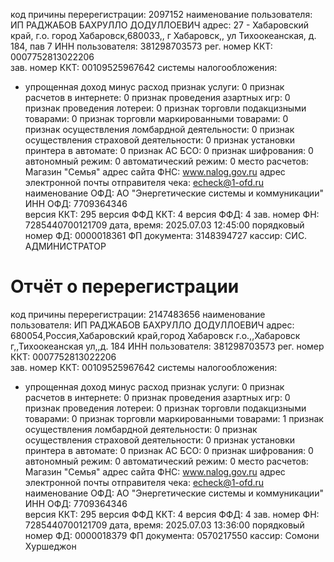 код причины перерегистрации: 2097152
наименование пользователя: ИП РАДЖАБОВ БАХРУЛЛО ДОДУЛЛОЕВИЧ
адрес: 27 - Хабаровский край, г.о. город Хабаровск,680033,, г Хабаровск,, ул Тихоокеанская, д. 184, пав 7
ИНН пользователя: 381298703573
рег. номер ККТ: 0007752813022206    
зав. номер ККТ: 00109525967642
системы налогообложения:
   - упрощенная доход минус расход 
признак услуги: 0
признак расчетов в интернете: 0
признак проведения азартных игр: 0
признак проведения лотереи: 0
признак торговли подакцизными товарами: 0
признак торговли маркированными товарами: 0
признак осуществления ломбардной деятельности: 0
признак осуществления страховой деятельности: 0
признак установки принтера в автомате: 0
признак АС БСО: 0
признак шифрования: 0
автономный режим: 0
автоматический режим: 0
место расчетов: Магазин "Семья"
адрес сайта ФНС: www.nalog.gov.ru
адрес электронной почты отправителя чека: echeck@1-ofd.ru
наименование ОФД: АО "Энергетические системы и коммуникации"
ИНН ОФД: 7709364346  
версия ККТ: 295
версия ФФД ККТ: 4
версия ФФД: 4
зав. номер ФН: 7285440700121709
дата, время: 2025.07.03 12:45:00
порядковый номер ФД: 0000018361
ФП документа: 3148394727
кассир: СИС. АДМИНИСТРАТОР

Отчёт о перерегистрации
====================================
код причины перерегистрации: 2147483656
наименование пользователя: ИП РАДЖАБОВ БАХРУЛЛО ДОДУЛЛОЕВИЧ
адрес: 680054,Россия,Хабаровский край,город Хабаровск г.о.,,Хабаровск г,,Тихоокеанская ул,,д. 184
ИНН пользователя: 381298703573
рег. номер ККТ: 0007752813022206    
зав. номер ККТ: 00109525967642
системы налогообложения:
   - упрощенная доход минус расход 
признак услуги: 0
признак расчетов в интернете: 0
признак проведения азартных игр: 0
признак проведения лотереи: 0
признак торговли подакцизными товарами: 0
признак торговли маркированными товарами: 1
признак осуществления ломбардной деятельности: 0
признак осуществления страховой деятельности: 0
признак установки принтера в автомате: 0
признак АС БСО: 0
признак шифрования: 0
автономный режим: 0
автоматический режим: 0
место расчетов: Магазин "Семья"
адрес сайта ФНС: www.nalog.gov.ru
адрес электронной почты отправителя чека: echeck@1-ofd.ru
наименование ОФД: АО "Энергетические системы и коммуникации"
ИНН ОФД: 7709364346  
версия ККТ: 295
версия ФФД ККТ: 4
версия ФФД: 4
зав. номер ФН: 7285440700121709
дата, время: 2025.07.03 13:36:00
порядковый номер ФД: 0000018379
ФП документа: 0570217550
кассир: Сомони Хуршеджон